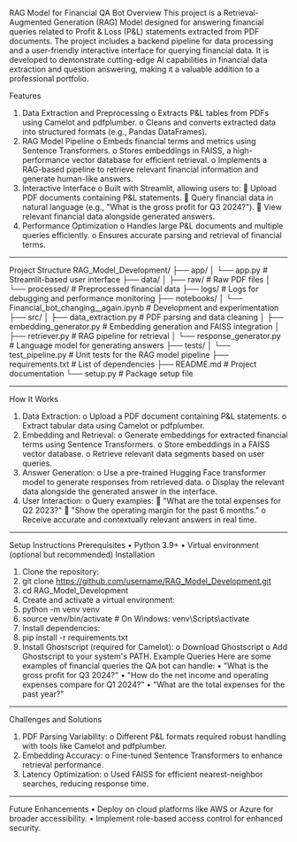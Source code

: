 RAG Model for Financial QA Bot
Overview
This project is a Retrieval-Augmented Generation (RAG) Model designed for answering financial queries related to Profit & Loss (P&L) statements extracted from PDF documents. The project includes a backend pipeline for data processing and a user-friendly interactive interface for querying financial data. It is developed to demonstrate cutting-edge AI capabilities in financial data extraction and question answering, making it a valuable addition to a professional portfolio.

Features

1. Data Extraction and Preprocessing
   o Extracts P&L tables from PDFs using Camelot and pdfplumber.
   o Cleans and converts extracted data into structured formats (e.g., Pandas DataFrames).
2. RAG Model Pipeline
   o Embeds financial terms and metrics using Sentence Transformers.
   o Stores embeddings in FAISS, a high-performance vector database for efficient retrieval.
   o Implements a RAG-based pipeline to retrieve relevant financial information and generate human-like answers.
3. Interactive Interface
   o Built with Streamlit, allowing users to:
    Upload PDF documents containing P&L statements.
    Query financial data in natural language (e.g., "What is the gross profit for Q3 2024?").
    View relevant financial data alongside generated answers.
4. Performance Optimization
   o Handles large P&L documents and multiple queries efficiently.
   o Ensures accurate parsing and retrieval of financial terms.

---

Project Structure
RAG_Model_Development/
├── app/
│ └── app.py # Streamlit-based user interface
├── data/
│ ├── raw/ # Raw PDF files
│ └── processed/ # Preprocessed financial data
├── logs/ # Logs for debugging and performance monitoring
├── notebooks/
│ └── Financial_bot_changing\_\_again.ipynb # Development and experimentation
├── src/
│ ├── data_extraction.py # PDF parsing and data cleaning
│ ├── embedding_generator.py # Embedding generation and FAISS integration
│ ├── retriever.py # RAG pipeline for retrieval
│ └── response_generator.py # Language model for generating answers
├── tests/
│ └── test_pipeline.py # Unit tests for the RAG model pipeline
├── requirements.txt # List of dependencies
├── README.md # Project documentation
└── setup.py # Package setup file

---

How It Works

1. Data Extraction:
   o Upload a PDF document containing P&L statements.
   o Extract tabular data using Camelot or pdfplumber.
2. Embedding and Retrieval:
   o Generate embeddings for extracted financial terms using Sentence Transformers.
   o Store embeddings in a FAISS vector database.
   o Retrieve relevant data segments based on user queries.
3. Answer Generation:
   o Use a pre-trained Hugging Face transformer model to generate responses from retrieved data.
   o Display the relevant data alongside the generated answer in the interface.
4. User Interaction:
   o Query examples:
    "What are the total expenses for Q2 2023?"
    "Show the operating margin for the past 6 months."
   o Receive accurate and contextually relevant answers in real time.

---

Setup Instructions
Prerequisites
• Python 3.9+
• Virtual environment (optional but recommended)
Installation

1. Clone the repository:
2. git clone https://github.com/username/RAG_Model_Development.git
3. cd RAG_Model_Development
4. Create and activate a virtual environment:
5. python -m venv venv
6. source venv/bin/activate # On Windows: venv\Scripts\activate
7. Install dependencies:
8. pip install -r requirements.txt
9. Install Ghostscript (required for Camelot):
   o Download Ghostscript
   o Add Ghostscript to your system's PATH.
   Example Queries
   Here are some examples of financial queries the QA bot can handle:
   • "What is the gross profit for Q3 2024?"
   • "How do the net income and operating expenses compare for Q1 2024?"
   • "What are the total expenses for the past year?"

---

Challenges and Solutions

1. PDF Parsing Variability:
   o Different P&L formats required robust handling with tools like Camelot and pdfplumber.
2. Embedding Accuracy:
   o Fine-tuned Sentence Transformers to enhance retrieval performance.
3. Latency Optimization:
   o Used FAISS for efficient nearest-neighbor searches, reducing response time.

---

Future Enhancements
• Deploy on cloud platforms like AWS or Azure for broader accessibility.
• Implement role-based access control for enhanced security.
